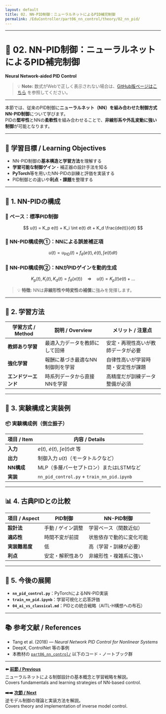 ```yaml
---
layout: default
title: 02. NN-PID制御：ニューラルネットによるPID補完制御
permalink: /EduController/part06_nn_control/theory/02_nn_pid/
---
```


---

# 🧠 02. NN-PID制御：ニューラルネットによるPID補完制御  
**Neural Network-aided PID Control**


> 💡 **Note:** 数式がWebで正しく表示されない場合は、[GitHub版ページはこちら](https://github.com/Samizo-AITL/EduController/blob/main/part06_nn_control/theory/02_nn_pid.md) を参照してください。

---

本節では、従来のPID制御に**ニューラルネット（NN）を組み合わせた制御方式**  
**NN-PID制御**について学びます。  
PIDの**堅牢性**とNNの**柔軟性**を組み合わせることで、**非線形系や外乱変動に強い制御**が可能となります。

---

## 🎯 **学習目標 / Learning Objectives**

- NN-PID制御の**基本構造と学習方法**を理解する  
- **学習可能な制御ゲイン**・補正器の設計手法を知る  
- **PyTorch**等を用いたNN-PIDの訓練と評価を実装する  
- PID制御との違いや**利点・課題**を整理する  

---

## 🔧 **1. NN-PIDの構成**

### 📌 ベース：標準PID制御
$$
u(t) = K_p e(t) + K_i \int e(t) dt + K_d \frac{de(t)}{dt}
$$

### 🧩 NN-PID構成例①：NNによる誤差補正項
$$
u(t) = u_{\text{PID}}(t) + f_\theta(e(t), \dot{e}(t), \int e(t) dt)
$$

### 🧩 NN-PID構成例②：NNがPIDゲインを動的生成
$$
K_p(t), K_i(t), K_d(t) = f_\theta(x(t))
\quad \Rightarrow \quad
u(t) = K_p(t) e(t) + \dots
$$

> 💡 **特徴:** NNは**非線形性や時変性の補償**に強みを発揮します。

---

## 🧠 **2. 学習方法**

| **学習方式 / Method** | **説明 / Overview**                   | **メリット / 注意点**                      |
|-----------------------|----------------------------------------|---------------------------------------------|
| **教師あり学習**      | 最適入力データを教師にして回帰          | 安定・再現性高いが教師データが必要          |
| **強化学習**          | 報酬に基づき最適なNN制御則を学習        | 自律性高いが学習時間・安定性が課題          |
| **エンドツーエンド**  | 時系列データから直接NNを学習            | 高精度だが訓練データ整備が必須              |

---

## 🧪 **3. 実験構成と実装例**

### 📦 実験構成例（倒立振子）

| **項目 / Item** | **内容 / Details**                          |
|-----------------|---------------------------------------------|
| **入力**        | $e(t)$, $\dot{e}(t)$, $\int e(t)dt$ 等       |
| **出力**        | 制御入力 $u(t)$（モータトルクなど）          |
| **NN構成**      | MLP（多層パーセプトロン）またはLSTMなど     |
| **実装**        | `nn_pid_control.py` + `train_nn_pid.ipynb`  |

---

## 📊 **4. 古典PIDとの比較**

| **項目 / Aspect** | **PID制御**                  | **NN-PID制御**                          |
|-------------------|------------------------------|-----------------------------------------|
| **設計法**        | 手動 / ゲイン調整             | 学習ベース（関数近似）                  |
| **適応性**        | 時間不変が前提                 | 状態依存で動的に変化可能                 |
| **実装難易度**    | 低                            | 高（学習・訓練が必要）                   |
| **利点**          | 安定・解釈性あり               | 非線形性・複雑系に強い                   |

---

## 📘 **5. 今後の展開**

- **`nn_pid_control.py`**：PyTorchによるNN-PID実装  
- **`train_nn_pid.ipynb`**：学習可視化と応答評価  
- **`04_ai_vs_classical.md`**：PIDとの統合戦略（AITL-H構想への布石）  

---

## 📚 **参考文献 / References**

- Tang et al. (2018) — *Neural Network PID Control for Nonlinear Systems*  
- DeepX, ControlNet 等の事例  
- 本教材の [`part06_nn_control/`](https://samizo-aitl.github.io/EduController/part06_nn_control/) 以下のコード・ノートブック群  

---

**⬅️ [前節 / Previous](https://samizo-aitl.github.io/EduController/part06_nn_control/theory/01_nn_control/)**  
ニューラルネットによる制御設計の基本概念と学習戦略を解説。  
Covers fundamentals and learning strategies of NN-based control.

**➡️➡️ [次節 / Next](https://samizo-aitl.github.io/EduController/part06_nn_control/theory/03_inverse_model/)**  
逆モデル制御の理論と実装方法を解説。  
Covers theory and implementation of inverse model control.
